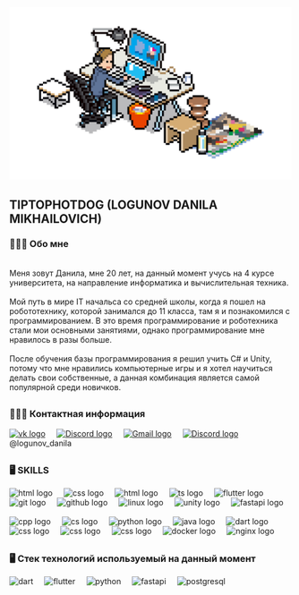 ![MasterHead](https://raw.githubusercontent.com/rybakooov/rybakov/master/assets/images/pixel-man.gif)

## TIPTOPHOTDOG (LOGUNOV DANILA MIKHAILOVICH)

<h3>👨🏻‍🎓 Обо мне </h3>

<div align="left">
  <br> Меня зовут Данила, мне 20 лет, на данный момент учусь на 4 курсе университета, на направление информатика и вычислительная техника. </br>
  <br> Мой путь в мире IT начальса со средней школы, когда я пошел на робототехнику, которой занимался до 11 класса, там я и познакомился с программированием. В это время программирование и роботехника стали мои основными занятиями, однако программирование мне нравилось в разы больше. </br>
  <br> После обучения базы программирования я решил учить C# и Unity, потому что мне нравились компьютерные игры и я хотел научиться делать свои собственные, а данная комбинация является самой популярной среди новичков.</br>
</div>

##

<h3>🧑🏻‍💻 Контактная информация </h3>

<div align="left">
  <a href="https://vk.com/dm_logunov"><img src="https://github.com/gauravghongde/social-icons/blob/master/SVG/White/VK_white.svg" height="45" alt="vk logo" /></a>
  <img width="12" />
  <a href="https://discord.gg/UXqd72F3Bx"><img src="https://github.com/gauravghongde/social-icons/blob/master/SVG/White/Discord_white.svg" height="45" alt="Discord logo" /></a>
  <img width="12" />
   <a href="mailto:logunov.danila.2005@gmail.com"><img src="https://github.com/gauravghongde/social-icons/blob/master/SVG/White/Gmail_white.svg" height="45" alt="Gmail logo" /></a>
  <img width="12" />
  <a href="https://t.me/logunov_danila"><img src="https://github.com/gauravghongde/social-icons/blob/master/SVG/White/Telegram_white.svg" height="45" alt="Discord logo" /></a>
  <img width="12" />
</div>
@logunov_danila

##

<h3>🖥️ SKILLS</h3>
<div align="left">
  <img src="https://skillicons.dev/icons?i=html" height="45" alt="html logo"  />
  <img width="12" />
  <img src="https://skillicons.dev/icons?i=css" height="45" alt="css logo"  />
  <img width="12" />
  <img src="https://skillicons.dev/icons?i=js" height="45" alt="html logo"  />
  <img width="12" /> 
  <img src="https://skillicons.dev/icons?i=ts" height="45" alt="ts logo"  />
  <img width="12" />
  <img src="https://skillicons.dev/icons?i=flutter" height="45" alt="flutter logo"  />
  <img width="12" />
</div>
<div align="left">
  <img src="https://skillicons.dev/icons?i=git" height="45" alt="git logo"  />
  <img width="12" />
  <img src="https://skillicons.dev/icons?i=github" height="45" alt="github logo"  />
  <img width="12" />
  <img src="https://skillicons.dev/icons?i=linux" height="45" alt="linux logo"  />
  <img width="12" />
  <img src="https://skillicons.dev/icons?i=unity" height="45" alt="unity logo"  />
  <img width="12" />
  <img src="https://skillicons.dev/icons?i=fastapi" height="45" alt="fastapi logo"  />
  <img width="12" />
</div>
<div align="left">
  <img src="https://skillicons.dev/icons?i=cpp" height="45" alt="cpp logo"  />
  <img width="12" />
  <img src="https://skillicons.dev/icons?i=cs" height="45" alt="cs logo"  />
  <img width="12" />
  <img src="https://skillicons.dev/icons?i=python" height="45" alt="python logo"  />
  <img width="12" />
  <img src="https://skillicons.dev/icons?i=java" height="45" alt="java logo"  />
  <img width="12" />
  <img src="https://skillicons.dev/icons?i=dart" height="45" alt="dart logo"  />
  <img width="12" />
</div>
<div align="left">
  <img src="https://skillicons.dev/icons?i=postgresql" height="45" alt="css logo"  />
  <img width="12" />
  <img src="https://skillicons.dev/icons?i=mysql" height="45" alt="css logo"  />
  <img width="12" />
  <img src="https://skillicons.dev/icons?i=mongodb" height="45" alt="css logo"  />
  <img width="12" />
  <img src="https://skillicons.dev/icons?i=docker" height="45" alt="docker logo"  />
  <img width="12" />
  <img src="https://skillicons.dev/icons?i=nginx" height="45" alt="nginx logo"  />
  <img width="12" />
</div>

##

<h3>🖥️ Стек технологий используемый на данный момент </h3>
<div align="left">
  <img src="https://skillicons.dev/icons?i=dart" height="45" alt="dart"  />
  <img width="12" />
  <img src="https://skillicons.dev/icons?i=flutter" height="45" alt="flutter"  />
  <img width="12" />
  <img src="https://skillicons.dev/icons?i=python" height="45" alt="python"  />
  <img width="12" />
  <img src="https://skillicons.dev/icons?i=fastapi" height="45" alt="fastapi"  />
  <img width="12" />
  <img src="https://skillicons.dev/icons?i=postgresql" height="45" alt="postgresql"  />
  <img width="12" />
</div>
